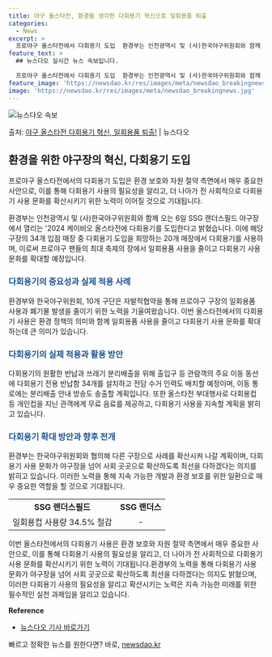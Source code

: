 ```yaml
---
title: 야구 올스타전, 환경을 생각한 다회용기 혁신으로 일회용품 퇴출
categories:
  - News
excerpt: >
  프로야구 올스타전에서 다회용기 도입  환경부는 인천광역시 및 (사)한국야구위원회와 함께 오는 6일 SSG 랜…
feature_text: >
  ## 뉴스다오 실시간 뉴스 속보입니다.

  프로야구 올스타전에서 다회용기 도입  환경부는 인천광역시 및 (사)한국야구위원회와 함께 오는 6일 SSG 랜…
feature_image: 'https://newsdao.kr/res/images/meta/newsdao_breakingnews.jpg'
image: 'https://newsdao.kr/res/images/meta/newsdao_breakingnews.jpg'
---
```


![뉴스다오 속보](https://newsdao.kr/res/images/meta/newsdao_breakingnews.jpg)

<p>출처: <a href="https://newsdao.kr/4643" rel="dofollow">야구 올스타전 다회용기 혁신, 일회용품 퇴출!</a> | 뉴스다오</p>

<h2 data-ke-size="size26">환경을 위한 야구장의 혁신, 다회용기 도입</h2>
프로야구 올스타전에서의 다회용기 도입은 환경 보호와 자원 절약 측면에서 매우 중요한 사안으로, 이를 통해 다회용기 사용의 필요성을 알리고, 더 나아가 전 사회적으로 다회용기 사용 문화를 확산시키기 위한 노력이 이어질 것으로 기대됩니다.

<p data-ke-size="size16">환경부는 인천광역시 및 (사)한국야구위원회와 함께 오는 6일 SSG 랜더스필드 야구장에서 열리는 '2024 케이비오 올스타전에 다회용기를 도입한다고 밝혔습니다. 이에 해당 구장의 34개 입점 매장 중 다회용기 도입을 희망하는 20개 매장에서 다회용기를 사용하며, 이로써 프로야구 팬들의 최대 축제의 장에서 일회용품 사용을 줄이고 다회용기 사용 문화를 확대할 예정입니다.</p>

<h3 style="color: #1a5490;">다회용기의 중요성과 실제 적용 사례</h3>
환경부와 한국야구위원회, 10개 구단은 자발적협약을 통해 프로야구 구장의 일회용품 사용과 폐기물 발생을 줄이기 위한 노력을 기울여왔습니다. 이번 올스타전에서의 다회용기 사용은 환경 정책의 의미와 함께 일회용품 사용을 줄이고 다회용기 사용 문화를 확대하는데 큰 의미가 있습니다.

<h3 style="color: #1a5490;">다회용기의 실제 적용과 활용 방안</h3>
다회용기의 원활한 반납과 쓰레기 분리배출을 위해 출입구 등 관람객의 주요 이동 동선에 다회용기 전용 반납함 34개를 설치하고 전담 수거 인력도 배치할 예정이며, 이동 통로에는 분리배출 안내 방송도 송출할 계획입니다. 또한 올스타전 부대행사로 다회용컵 등 개인컵을 지닌 관객에게 무료 음료를 제공하고, 다회용기 사용을 지속할 계획을 밝히고 있습니다.

<h3 style="color: #1a5490;">다회용기 확대 방안과 향후 전개</h3>
환경부는 한국야구위원회와 협의해 다른 구장으로 사례를 확산시켜 나갈 계획이며, 다회용기 사용 문화가 야구장을 넘어 사회 곳곳으로 확산하도록 최선을 다하겠다는 의지를 밝히고 있습니다. 이러한 노력을 통해 지속 가능한 개발과 환경 보호를 위한 일환으로 매우 중요한 역할을 할 것으로 기대됩니다. 

<table>
	<tr>
		<td style="text-align: center; height: 17px;"><b>SSG 랜더스필드</b></td>
		<td style="text-align: center; height: 17px;"><b>SSG 랜더스</b></td>
	</tr>
	<tr>
		<td style="text-align: center; height: 17px;">일회용컵 사용량 34.5% 절감</td>
		<td style="text-align: center; height: 17px;">-</td>
	</tr>
</table>

이번 올스타전에서의 다회용기 사용은 환경 보호와 자원 절약 측면에서 매우 중요한 사안으로, 이를 통해 다회용기 사용의 필요성을 알리고, 더 나아가 전 사회적으로 다회용기 사용 문화를 확산시키기 위한 노력이 기대됩니다.환경부의 노력을 통해 다회용기 사용 문화가 야구장을 넘어 사회 곳곳으로 확산하도록 최선을 다하겠다는 의지도 밝혔으며, 이러한 다회용기 사용의 필요성을 알리고 확산시키는 노력은 지속 가능한 미래를 위한 필수적인 실천 과제임을 알리고 있습니다.

**Reference**
- [뉴스다오 기사 바로가기](https://newsdao.kr/4643) 

빠르고 정확한 뉴스를 원한다면? 바로, <a href="https://newsdao.kr" rel="dofollow">newsdao.kr</a>


